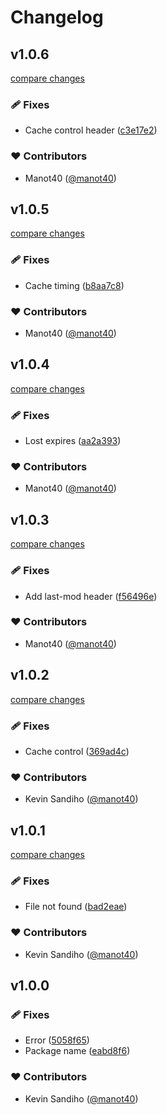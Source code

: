 # Changelog


## v1.0.6

[compare changes](https://github.com/manot40/nuxt-ipx-cache/compare/v1.0.5...v1.0.6)

### 🩹 Fixes

- Cache control header ([c3e17e2](https://github.com/manot40/nuxt-ipx-cache/commit/c3e17e2))

### ❤️ Contributors

- Manot40 ([@manot40](http://github.com/manot40))

## v1.0.5

[compare changes](https://github.com/manot40/nuxt-ipx-cache/compare/v1.0.4...v1.0.5)

### 🩹 Fixes

- Cache timing ([b8aa7c8](https://github.com/manot40/nuxt-ipx-cache/commit/b8aa7c8))

### ❤️ Contributors

- Manot40 ([@manot40](http://github.com/manot40))

## v1.0.4

[compare changes](https://github.com/manot40/nuxt-ipx-cache/compare/v1.0.3...v1.0.4)

### 🩹 Fixes

- Lost expires ([aa2a393](https://github.com/manot40/nuxt-ipx-cache/commit/aa2a393))

### ❤️ Contributors

- Manot40 ([@manot40](http://github.com/manot40))

## v1.0.3

[compare changes](https://github.com/manot40/nuxt-ipx-cache/compare/v1.0.2...v1.0.3)

### 🩹 Fixes

- Add last-mod header ([f56496e](https://github.com/manot40/nuxt-ipx-cache/commit/f56496e))

### ❤️ Contributors

- Manot40 ([@manot40](http://github.com/manot40))

## v1.0.2

[compare changes](https://github.com/manot40/nuxt-ipx-cache/compare/v1.0.1...v1.0.2)

### 🩹 Fixes

- Cache control ([369ad4c](https://github.com/manot40/nuxt-ipx-cache/commit/369ad4c))

### ❤️ Contributors

- Kevin Sandiho ([@manot40](http://github.com/manot40))

## v1.0.1

[compare changes](https://github.com/manot40/nuxt-ipx-cache/compare/v1.0.0...v1.0.1)

### 🩹 Fixes

- File not found ([bad2eae](https://github.com/manot40/nuxt-ipx-cache/commit/bad2eae))

### ❤️ Contributors

- Kevin Sandiho ([@manot40](http://github.com/manot40))

## v1.0.0


### 🩹 Fixes

- Error ([5058f65](https://github.com/manot40/nuxt-ipx-cache/commit/5058f65))
- Package name ([eabd8f6](https://github.com/manot40/nuxt-ipx-cache/commit/eabd8f6))

### ❤️ Contributors

- Kevin Sandiho ([@manot40](http://github.com/manot40))

